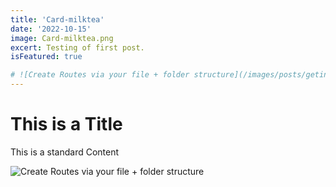 ```yaml
---
title: 'Card-milktea'
date: '2022-10-15'
image: Card-milktea.png
excert: Testing of first post.
isFeatured: true

# ![Create Routes via your file + folder structure](/images/posts/geting-started/getting-started-nextjs.png)
---
```

# This is a Title
This is a standard Content

![Create Routes via your file + folder structure](Card-milktea.png)